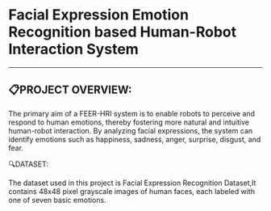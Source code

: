 # Facial Expression Emotion Recognition based Human-Robot Interaction System
- - -

:clipboard:PROJECT OVERVIEW:
---

The primary aim of a FEER-HRI system is to enable robots to perceive and respond to human emotions, thereby fostering more natural and intuitive human-robot interaction. By analyzing facial expressions, the system can identify emotions such as happiness, sadness, anger, surprise, disgust, and fear.



:mag:DATASET:

The dataset used in this project is Facial Expression Recognition Dataset,It contains 48x48 pixel grayscale images of human faces, each labeled with one of seven basic emotions.







